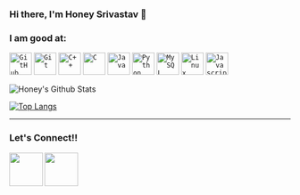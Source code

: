 ### Hi there, I'm Honey Srivastav 👋

### I am good at:
<code><img width="40px" src="https://img.icons8.com/fluent/2x/github.png" title="GitHub"/></code>
<code><img width="40px" src="https://img.icons8.com/color/2x/git.png" title="Git"/></code>
<code><img width="40px" src="https://img.icons8.com/color/2x/c-plus-plus-logo.png" title="C++"/></code>
<code><img width="40px" src="https://img.icons8.com/color/2x/c-programming.png" title="C"/></code>
<code><img width="40px" src="https://img.icons8.com/color/2x/java-coffee-cup-logo.png" title="Java"/></code>
<code><img width="40px" src="https://img.icons8.com/color/2x/python.png" title="Python"/></code>
<code><img width="40px" src="https://www.mysql.com/common/logos/logo-mysql-170x115.png" title="MySQL"/></code>
<code><img width="40px" src="https://img.icons8.com/color/2x/linux.png" title="Linux"/></code>
<code><img width="40px" src="https://img.icons8.com/color/2x/javascript.png" title="Javascript"/></code>

  

![Honey's Github Stats](https://github-readme-stats.vercel.app/api?username=Honey20&theme=highcontrast&show_icons=true)

[![Top Langs](https://github-readme-stats.vercel.app/api/top-langs/?username=Honey20&theme=highcontrast&layout=compact)](https://github.com/Honey20/github-readme-stats)

--------------------
### Let's Connect!!
<a href="https://www.linkedin.com/in/honey-srivastav208/">
	<img align="left" width="60px" src="https://img.icons8.com/plasticine/2x/linkedin.png" />
</a>
<a href = "mailto: srivastav.honey20@gmail.com">
	<img align="left" width="60px" src="https://img.icons8.com/plasticine/2x/gmail.png" />
</a>
<br>
